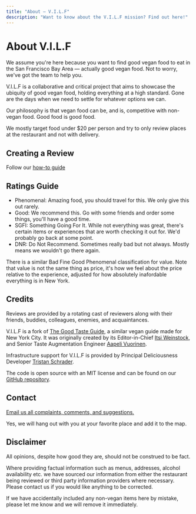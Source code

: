 ```yaml
---
title: "About — V.I.L.F"
description: "Want to know about the V.I.L.F mission? Find out here!"
---
```


# About V.I.L.F

We assume you're here because you want to find good vegan food to eat in the San Francisco Bay Area — actually good vegan food. Not to worry, we've got the team to help you.

V.I.L.F is a collaborative and critical project that aims to showcase the ubiquity of good vegan food, holding everything at a high standard. Gone are the days when we need to settle for whatever options we can.

Our philosophy is that vegan food can be, and is, competitive with non-vegan food. Good food is good food.

We mostly target food under $20 per person and try to only review places at the restaurant and not with delivery.

## Creating a Review

Follow our [how-to guide](/contribute)

## Ratings Guide

- <span class="mono-info-about phenomenal">Phenomenal</span>: Amazing food, you should travel for this. We only give this out rarely.
- <span class="mono-info-about good">Good</span>: We recommend this. Go with some friends and order some things, you'll have a good time.
- <span class="mono-info-about sgfi">SGFI</span>: Something Going For It. While not everything was great, there's certain items or experiences that are worth checking it out for. We'd probably go back at some point.
- <span class="mono-info-about dnr">DNR</span>: Do Not Recommend. Sometimes really bad but not always. Mostly means we wouldn't go there again.

There is a similar <span class="mono-info-about dnr">Bad</span> <span class="mono-info-about sgfi">Fine</span> <span class="mono-info-about good">Good</span> <span class="mono-info-about phenomenal">Phenomenal</span> classification for value. Note that value is not the same thing as price, it's how we feel about the price relative to the experience, adjusted for how absolutely inafordable everything is in New York.

## Credits

Reviews are provided by a rotating cast of reviewers along with their friends, buddies, colleagues, enemies, and acquaintances.

V.I.L.F is a fork of [The Good Taste Guide](https://thegoodtaste.guide), a similar vegan guide made for New York City. It was originally created by its Editor-in-Chief [Itsi Weinstock](https://itsiweinstock.com), and Senior Taste Augmentation Engineer [Aapeli Vuorinen](https://www.aapelivuorinen.com).

Infrastructure support for V.I.L.F is provided by Principal Deliciousness Developer [Tristan Schrader](https://www.tristanschrader.com/).

The code is open source with an MIT license and can be found on our [GitHub repository](https://github.com/itsiw/vilf).

## Contact

[Email us all complaints, comments, and suggestions.](mailto:contact@vilf.org)

Yes, we will hang out with you at your favorite place and add it to the map.

## Disclaimer

All opinions, despite how good they are, should not be construed to be fact.

Where providing factual information such as menus, addresses, alcohol availability etc. we have sourced our information from either the restaurant being reviewed or third party information providers where necessary. Please contact us if you would like anything to be corrected.

If we have accidentally included any non-vegan items here by mistake, please let me know and we will remove it immediately.
